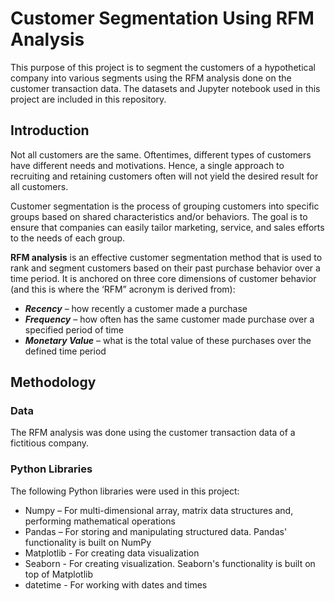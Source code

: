 # Customer Segmentation Using RFM Analysis
This purpose of this project is to segment the customers of a hypothetical company into various segments using the RFM analysis done on the customer transaction data. The datasets and Jupyter notebook used in this project are included in this repository.
## Introduction
Not all customers are the same. Oftentimes, different types of customers have different needs and motivations. Hence, a single approach to recruiting and retaining customers often will not yield the desired result for all customers.

Customer segmentation is the process of grouping customers into specific groups based on shared characteristics and/or behaviors. The goal is to ensure that companies can easily tailor marketing, service, and sales efforts to the needs of each group.

**RFM analysis** is an effective customer segmentation method that is used to rank and segment customers based on their past purchase behavior over a time period. It is anchored on three core dimensions of customer behavior (and this is where the ‘RFM” acronym is derived from):
* ***Recency*** – how recently a customer made a purchase
* ***Frequency*** – how often has the same customer made purchase over a specified period of time
* ***Monetary Value*** – what is the total value of these purchases over the defined time period
## Methodology
### Data
The RFM analysis was done using the customer transaction data of a fictitious company.
### Python Libraries
The following Python libraries were used in this project:
* Numpy – For multi-dimensional array, matrix data structures and, performing mathematical operations
* Pandas – For storing and manipulating structured data. Pandas' functionality is built on NumPy
* Matplotlib - For creating data visualization
* Seaborn - For creating visualization. Seaborn's functionality is built on top of Matplotlib
* datetime - For working with dates and times
